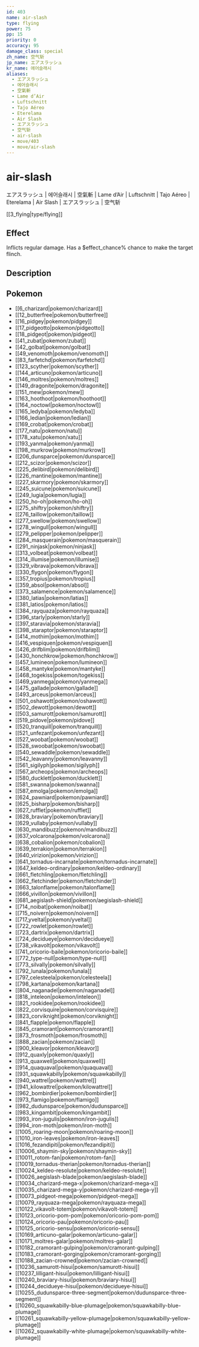 ```yaml
---
id: 403
name: air-slash
type: flying
power: 75
pp: 15
priority: 0
accuracy: 95
damage_class: special
zh_name: 空气斩
jp_name: エアスラッシュ
kr_name: 에어슬래시
aliases:
  - エアスラッシュ
  - 에어슬래시
  - 空氣斬
  - Lame d’Air
  - Luftschnitt
  - Tajo Aéreo
  - Eterelama
  - Air Slash
  - エアスラッシュ
  - 空气斩
  - air-slash
  - move/403
  - move/air-slash
---
```

# air-slash
    
エアスラッシュ | 에어슬래시 | 空氣斬 | Lame d’Air | Luftschnitt | Tajo Aéreo | Eterelama | Air Slash | エアスラッシュ | 空气斩

[[3_flying|type/flying]]

## Effect

Inflicts regular damage.  Has a $effect_chance% chance to make the target flinch.

## Description



## Pokemon

- [[6_charizard|pokemon/charizard]]
- [[12_butterfree|pokemon/butterfree]]
- [[16_pidgey|pokemon/pidgey]]
- [[17_pidgeotto|pokemon/pidgeotto]]
- [[18_pidgeot|pokemon/pidgeot]]
- [[41_zubat|pokemon/zubat]]
- [[42_golbat|pokemon/golbat]]
- [[49_venomoth|pokemon/venomoth]]
- [[83_farfetchd|pokemon/farfetchd]]
- [[123_scyther|pokemon/scyther]]
- [[144_articuno|pokemon/articuno]]
- [[146_moltres|pokemon/moltres]]
- [[149_dragonite|pokemon/dragonite]]
- [[151_mew|pokemon/mew]]
- [[163_hoothoot|pokemon/hoothoot]]
- [[164_noctowl|pokemon/noctowl]]
- [[165_ledyba|pokemon/ledyba]]
- [[166_ledian|pokemon/ledian]]
- [[169_crobat|pokemon/crobat]]
- [[177_natu|pokemon/natu]]
- [[178_xatu|pokemon/xatu]]
- [[193_yanma|pokemon/yanma]]
- [[198_murkrow|pokemon/murkrow]]
- [[206_dunsparce|pokemon/dunsparce]]
- [[212_scizor|pokemon/scizor]]
- [[225_delibird|pokemon/delibird]]
- [[226_mantine|pokemon/mantine]]
- [[227_skarmory|pokemon/skarmory]]
- [[245_suicune|pokemon/suicune]]
- [[249_lugia|pokemon/lugia]]
- [[250_ho-oh|pokemon/ho-oh]]
- [[275_shiftry|pokemon/shiftry]]
- [[276_taillow|pokemon/taillow]]
- [[277_swellow|pokemon/swellow]]
- [[278_wingull|pokemon/wingull]]
- [[279_pelipper|pokemon/pelipper]]
- [[284_masquerain|pokemon/masquerain]]
- [[291_ninjask|pokemon/ninjask]]
- [[313_volbeat|pokemon/volbeat]]
- [[314_illumise|pokemon/illumise]]
- [[329_vibrava|pokemon/vibrava]]
- [[330_flygon|pokemon/flygon]]
- [[357_tropius|pokemon/tropius]]
- [[359_absol|pokemon/absol]]
- [[373_salamence|pokemon/salamence]]
- [[380_latias|pokemon/latias]]
- [[381_latios|pokemon/latios]]
- [[384_rayquaza|pokemon/rayquaza]]
- [[396_starly|pokemon/starly]]
- [[397_staravia|pokemon/staravia]]
- [[398_staraptor|pokemon/staraptor]]
- [[414_mothim|pokemon/mothim]]
- [[416_vespiquen|pokemon/vespiquen]]
- [[426_drifblim|pokemon/drifblim]]
- [[430_honchkrow|pokemon/honchkrow]]
- [[457_lumineon|pokemon/lumineon]]
- [[458_mantyke|pokemon/mantyke]]
- [[468_togekiss|pokemon/togekiss]]
- [[469_yanmega|pokemon/yanmega]]
- [[475_gallade|pokemon/gallade]]
- [[493_arceus|pokemon/arceus]]
- [[501_oshawott|pokemon/oshawott]]
- [[502_dewott|pokemon/dewott]]
- [[503_samurott|pokemon/samurott]]
- [[519_pidove|pokemon/pidove]]
- [[520_tranquill|pokemon/tranquill]]
- [[521_unfezant|pokemon/unfezant]]
- [[527_woobat|pokemon/woobat]]
- [[528_swoobat|pokemon/swoobat]]
- [[540_sewaddle|pokemon/sewaddle]]
- [[542_leavanny|pokemon/leavanny]]
- [[561_sigilyph|pokemon/sigilyph]]
- [[567_archeops|pokemon/archeops]]
- [[580_ducklett|pokemon/ducklett]]
- [[581_swanna|pokemon/swanna]]
- [[587_emolga|pokemon/emolga]]
- [[624_pawniard|pokemon/pawniard]]
- [[625_bisharp|pokemon/bisharp]]
- [[627_rufflet|pokemon/rufflet]]
- [[628_braviary|pokemon/braviary]]
- [[629_vullaby|pokemon/vullaby]]
- [[630_mandibuzz|pokemon/mandibuzz]]
- [[637_volcarona|pokemon/volcarona]]
- [[638_cobalion|pokemon/cobalion]]
- [[639_terrakion|pokemon/terrakion]]
- [[640_virizion|pokemon/virizion]]
- [[641_tornadus-incarnate|pokemon/tornadus-incarnate]]
- [[647_keldeo-ordinary|pokemon/keldeo-ordinary]]
- [[661_fletchling|pokemon/fletchling]]
- [[662_fletchinder|pokemon/fletchinder]]
- [[663_talonflame|pokemon/talonflame]]
- [[666_vivillon|pokemon/vivillon]]
- [[681_aegislash-shield|pokemon/aegislash-shield]]
- [[714_noibat|pokemon/noibat]]
- [[715_noivern|pokemon/noivern]]
- [[717_yveltal|pokemon/yveltal]]
- [[722_rowlet|pokemon/rowlet]]
- [[723_dartrix|pokemon/dartrix]]
- [[724_decidueye|pokemon/decidueye]]
- [[738_vikavolt|pokemon/vikavolt]]
- [[741_oricorio-baile|pokemon/oricorio-baile]]
- [[772_type-null|pokemon/type-null]]
- [[773_silvally|pokemon/silvally]]
- [[792_lunala|pokemon/lunala]]
- [[797_celesteela|pokemon/celesteela]]
- [[798_kartana|pokemon/kartana]]
- [[804_naganadel|pokemon/naganadel]]
- [[818_inteleon|pokemon/inteleon]]
- [[821_rookidee|pokemon/rookidee]]
- [[822_corvisquire|pokemon/corvisquire]]
- [[823_corviknight|pokemon/corviknight]]
- [[841_flapple|pokemon/flapple]]
- [[845_cramorant|pokemon/cramorant]]
- [[873_frosmoth|pokemon/frosmoth]]
- [[888_zacian|pokemon/zacian]]
- [[900_kleavor|pokemon/kleavor]]
- [[912_quaxly|pokemon/quaxly]]
- [[913_quaxwell|pokemon/quaxwell]]
- [[914_quaquaval|pokemon/quaquaval]]
- [[931_squawkabilly|pokemon/squawkabilly]]
- [[940_wattrel|pokemon/wattrel]]
- [[941_kilowattrel|pokemon/kilowattrel]]
- [[962_bombirdier|pokemon/bombirdier]]
- [[973_flamigo|pokemon/flamigo]]
- [[982_dudunsparce|pokemon/dudunsparce]]
- [[983_kingambit|pokemon/kingambit]]
- [[993_iron-jugulis|pokemon/iron-jugulis]]
- [[994_iron-moth|pokemon/iron-moth]]
- [[1005_roaring-moon|pokemon/roaring-moon]]
- [[1010_iron-leaves|pokemon/iron-leaves]]
- [[1016_fezandipiti|pokemon/fezandipiti]]
- [[10006_shaymin-sky|pokemon/shaymin-sky]]
- [[10011_rotom-fan|pokemon/rotom-fan]]
- [[10019_tornadus-therian|pokemon/tornadus-therian]]
- [[10024_keldeo-resolute|pokemon/keldeo-resolute]]
- [[10026_aegislash-blade|pokemon/aegislash-blade]]
- [[10034_charizard-mega-x|pokemon/charizard-mega-x]]
- [[10035_charizard-mega-y|pokemon/charizard-mega-y]]
- [[10073_pidgeot-mega|pokemon/pidgeot-mega]]
- [[10079_rayquaza-mega|pokemon/rayquaza-mega]]
- [[10122_vikavolt-totem|pokemon/vikavolt-totem]]
- [[10123_oricorio-pom-pom|pokemon/oricorio-pom-pom]]
- [[10124_oricorio-pau|pokemon/oricorio-pau]]
- [[10125_oricorio-sensu|pokemon/oricorio-sensu]]
- [[10169_articuno-galar|pokemon/articuno-galar]]
- [[10171_moltres-galar|pokemon/moltres-galar]]
- [[10182_cramorant-gulping|pokemon/cramorant-gulping]]
- [[10183_cramorant-gorging|pokemon/cramorant-gorging]]
- [[10188_zacian-crowned|pokemon/zacian-crowned]]
- [[10236_samurott-hisui|pokemon/samurott-hisui]]
- [[10237_lilligant-hisui|pokemon/lilligant-hisui]]
- [[10240_braviary-hisui|pokemon/braviary-hisui]]
- [[10244_decidueye-hisui|pokemon/decidueye-hisui]]
- [[10255_dudunsparce-three-segment|pokemon/dudunsparce-three-segment]]
- [[10260_squawkabilly-blue-plumage|pokemon/squawkabilly-blue-plumage]]
- [[10261_squawkabilly-yellow-plumage|pokemon/squawkabilly-yellow-plumage]]
- [[10262_squawkabilly-white-plumage|pokemon/squawkabilly-white-plumage]]

